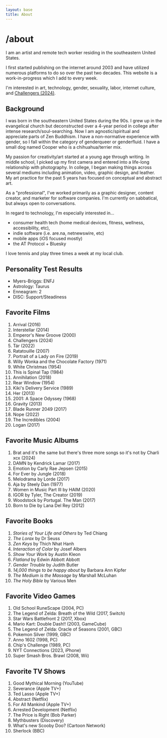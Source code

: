 ```yaml
---
layout: base
title: About
---
```


# /about

I am an artist and remote tech worker residing in the southeastern United States. 

I first started publishing on the internet around 2003 and have utilized numerous platforms to do so over the past two decades. This website is a work-in-progress which I add to every week.

I'm interested in art, technology, gender, sexuality, labor, internet culture, and <a href="https://en.wikipedia.org/wiki/Challengers_(film)" target="_blank">Challengers (2024)</a>.

## Background
I was born in the southeastern United States during the 90s. I grew up in the evangelical church but deconstructed over a 4-year period in college after intense research/soul-searching. Now I am agnostic/spiritual and appreciate parts of Zen Buddhism. I have a non-normative experience with gender, so I fall within the category of genderqueer or genderfluid. I have a small dog named Cooper who is a chihuahua/terrier mix.

My passion for creativity/art started at a young age through writing. In middle school, I picked up my first camera and entered into a life-long relationship with photography. In college, I began making things across several mediums including animation, video, graphic design, and leather. My art practice for the past 5 years has focused on conceptual and abstract art.

As a "professional", I've worked primarily as a graphic designer, content creator, and marketer for software companies. I'm currently on sabbatical, but always open to conversations.

In regard to technology, I'm especially interested in...
- consumer health tech (home medical devices, fitness, wellness, accessibility, etc), 
- indie software (i.e. are.na, netnewswire, etc)
- mobile apps (iOS focused mostly)
- the AT Protocol + Bluesky

I love tennis and play three times a week at my local club.

## Personality Test Results
- Myers-Briggs: ENFJ
- Astrology: Taurus
- Enneagram: 2
- DISC: Support/Steadiness

## Favorite Films
1. Arrival (2016)
2. Interstellar (2014)
3. Emperor's New Groove (2000)
4. Challengers (2024)
5. Tár (2022)
6. Ratatouille (2007)
7. Portrait of a Lady on Fire (2019)
8. Willy Wonka and the Chocolate Factory (1971)
9. White Christmas (1954)
10. This is Spinal Tap (1984)
11. Annihilation (2018)
12. Rear Window (1954)
13. Kiki's Delivery Service (1989)
14. Her (2013)
15. 2001: A Space Odyssey (1968)
16. Gravity (2013)
17. Blade Runner 2049 (2017)
18. Nope (2022)
19. The Incredibles (2004)
20. Logan (2017)

## Favorite Music Albums
1. Brat and it's the same but there's three more songs so it's not by Charli xcx (2024)
2. DAMN by Kendrick Lamar (2017)
3. Emotion by Carly Rae Jepsen (2015)
4. For Ever by Jungle (2018)
5. Melodrama by Lorde (2017)
6. Aja by Steely Dan (1977)
7. Women in Music Part III by HAIM (2020)
8. IGOR by Tyler, The Creator (2019)
9. Woodstock by Portugal. The Man (2017)
10. Born to Die by Lana Del Rey (2012)

## Favorite Books
1. *Stories of Your Life and Others* by Ted Chiang
2. *The Lorax* by Dr Seuss
3. *Zen Keys* by Thich Nhat Hanh
4. *Interaction of Color* by Josef Albers
5. *Show Your Work* by Austin Kleon
6. *Flatland* by Edwin Abbott Abbott 
7. *Gender Trouble* by Judith Butler
8. *14,000 things to be happy about* by Barbara Ann Kipfer
9. *The Medium is the Massage* by Marshall McLuhan
10. *The Holy Bible* by Various Men

## Favorite Video Games
1. Old School RuneScape (2004, PC)
2. The Legend of Zelda: Breath of the Wild (2017, Switch)
3. Star Wars Battlefront 2 (2017, Xbox)
4. Mario Kart: Double Dash!! (2003, GameCube)
5. The Legend of Zelda: Oracle of Seasons (2001, GBC)
6. Pokemon Silver (1999, GBC)
7. Anno 1602 (1998, PC)
8. Chip's Challenge (1989, PC)
9. NYT Connections (2023, iPhone)
10. Super Smash Bros. Brawl (2008, Wii)

## Favorite TV Shows
1. Good Mythical Morning (YouTube)
2. Severance (Apple TV+)
3. Ted Lasso (Apple TV+)
4. Abstract (Netflix)
5. For All Mankind (Apple TV+)
6. Arrested Development (Netflix)
7. The Price is Right (Bob Parker)
8. Mythbusters (Discovery)
9. What's new Scooby Doo? (Cartoon Network)
10. Sherlock (BBC)